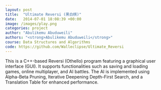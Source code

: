 ```yaml
---
layout: post
title:  "Ultimate Reversi (黑白棋)"
date:   2014-07-01 18:08:39 +00:00
image: /images/play.png
categories: project
author: "Abulikemu Abuduweili"
authors: "<strong>Abulikemu Abuduweili</strong>"
course: Data Structures and Algorithms 
code: https://github.com/Walleclipse/Ultimate_Reversi
---
```



This is a C++-based Reversi (Othello) program featuring a graphical user interface (GUI). 
It supports functionalities such as saving and loading games, online multiplayer, and AI battles. 
The AI is implemented using Alpha-Beta Pruning, Iterative Deepening Depth-First Search, and a Translation Table for enhanced performance.

[//]: # (The AI bot ranked among the top 10% in both the Reversi and Ataxx competitions, the top 5% in the Gomoku competition, and the top 3% in the Renju competition on the <a href="https://www.botzone.org.cn/">Botzone</a> online multi-agent competitive platform.)
